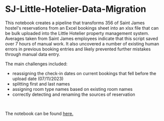 # SJ-Little-Hotelier-Data-Migration

This notebook creates a pipeline that transforms 356 of Saint James hostel's reservations from an Excel bookings sheet into an xlsx file that can be bulk uploaded into the Little Hotelier property management system. Averages taken from Saint James employees indicate that this script saved over 7 hours of manual work. It also uncovered a number of existing human errors in previous booking entries and likely prevented further mistakes through manual data entry. 

The main challenges included:

- reassigning the check-in dates on current bookings that fell before the upload date (07/11/2023)
- splitting first and last names
- assigning room type names based on existing room names
- correctly detecting and renaming the sources of reservation

<br/>

The notebook can be found [here.](SJ_Little_Hotelier_Data_Migration.ipynb)
